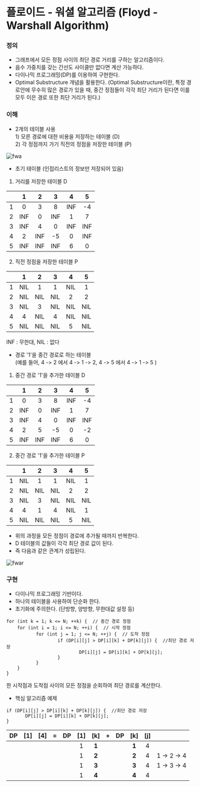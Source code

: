 # 플로이드 - 워셜 알고리즘 (Floyd - Warshall Algorithm)

### 정의
- 그래프에서 모든 정점 사이의 최단 경로 거리를 구하는 알고리즘이다.
- 음수 가중치를 갖는 간선도 사이클만 없다면 계산 가능하다.
- 다이나믹 프로그래밍(DP)를 이용하여 구현한다.
- Optimal Substructure 개념을 활용한다.
(Optimal Substructure이란, 특정 경로안에 무수히 많은 경로가 있을 때, 중간 정점들이 각각 최단 거리가 된다면 이를 모두 이은 경로 또한 최단 거리가 된다.)

### 이해
- 2개의 테이블 사용<br> 1) 모른 경로에 대한 비용을 저장하는 테이블 (D)<br> 2) 각 정점까지 가기 직전의 정점을 저장한 테이블 (P)

![fwa](https://user-images.githubusercontent.com/34755287/38462866-6eae5022-3b28-11e8-8750-1b9ebcbc29e0.JPG)

- 초기 테이블 (인접리스트의 정보만 저장되어 있음)
1) 거리를 저장한 테이블 D

|  | 1 | 2 | 3 | 4 | 5 | 
|:------:|:------:|:------:|:------:|:------:|:------:|
|   1    |   0    |   3    |   8    |   INF    |   -4    |
|   2    |   INF    |   0    |   INF    |   1    |   7    |
|   3    |   INF    |   4    |   0    |   INF    |   INF    |
|   4    |   2    |   INF    |   -5    |   0    |   INF    |
|   5    |   INF    |   INF    |   INF    |   6    |   0    |

2) 직전 정점을 저장한 테이블 P

|  | 1 | 2 | 3 | 4 | 5 | 
|:------:|:------:|:------:|:------:|:------:|:------:|
|   1    |   NIL    |   1    |   1    |   NIL    |   1    |
|   2    |   NIL    |   NIL    |   NIL    |   2    |   2    |
|   3    |   NIL    |   3    |   NIL    |   NIL    |   NIL    |
|   4    |   4    |   NIL    |   4    |   NIL    |   NIL    |
|   5    |   NIL    |   NIL    |   NIL    |   5    |   NIL    |

INF : 무한대, NIL : 없다

- 경로 '1'을 중간 경로로 하는 테이블<br>(예를 들어, 4 -> 2 에서 4 -> 1 -> 2, 4 -> 5 에서 4 -> 1 -> 5 )

1) 중간 경로 '1'을 추가한 테이블 D

|  | 1 | 2 | 3 | 4 | 5 | 
|:------:|:------:|:------:|:------:|:------:|:------:|
|   1    |   0    |   3    |   8    |   INF    |   -4    |
|   2    |   INF    |   0    |   INF    |   1    |   7    |
|   3    |   INF    |   4    |   0    |   INF    |   INF    |
|   4    |   2    |   5    |   -5    |   0    |   -2    |
|   5    |   INF    |   INF    |   INF    |   6    |   0    |

2) 중간 경로 '1'을 추가한 테이블 P

|  | 1 | 2 | 3 | 4 | 5 | 
|:------:|:------:|:------:|:------:|:------:|:------:|
|   1    |   NIL    |   1    |   1    |   NIL    |   1    |
|   2    |   NIL    |   NIL    |   NIL    |   2    |   2    |
|   3    |   NIL    |   3    |   NIL    |   NIL    |   NIL    |
|   4    |   4    |   1    |   4    |   NIL    |   1    |
|   5    |   NIL    |   NIL    |   NIL    |   5    |   NIL    |

- 위의 과정을 모든 정점이 경로에 추가될 때까지 반복한다.
- D 테이블의 값들이 각각 최단 경로 값이 된다.
- 즉 다음과 같은 관계가 성립된다.

![fwar](https://user-images.githubusercontent.com/34755287/38462970-e6b283bc-3b29-11e8-81df-62c9b863729c.JPG)

### 구현
- 다이나믹 프로그래밍 기반이다.
- 하나의 테이블을 사용하여 단순화 한다.
- 초기화에 주의한다. (단방향, 양방향, 무한대값 설정 등)
~~~
for (int k = 1; k <= N; ++k) {  // 중간 경로 정점
	for (int i = 1; i <= N; ++i) {  // 시작 정점
	       for (int j = 1; j <= N; ++j) {  // 도착 정점
	               if (DP[i][j] > DP[i][k] + DP[k][j]) {  //최단 경로 저장
	                       DP[i][j] = DP[i][k] + DP[k][j];
	               }
	       }
	}
}
~~~
한 시작점과 도착점 사이의 모든 정점을 순회하여 최단 경로를 계산한다.
- 핵심 알고리즘 예제
~~~
if (DP[i][j] > DP[i][k] + DP[k][j]) {  //최단 경로 저장
       DP[i][j] = DP[i][k] + DP[k][j];
}
~~~

| DP | [1] | [4] | = | DP | [1] | [k] | + | DP | [k] | [j] | |  
|:------:|:------:|:------:|:------:|:------:|:------:|:------:|:------:|:------:|:------:|:------:|:------:|
|       |       |       |       |       |   1    | **1** | | | **1** | 4 | |
|       |       |       |       |       |   1    | **2** | | | **2** | 4 | 1 -> 2 -> 4 |
|       |       |       |       |       |   1    | **3** | | | **3** | 4 | 1 -> 3 -> 4 |
|       |       |       |       |       |   1    | **4** | | | **4** | 4 | |
